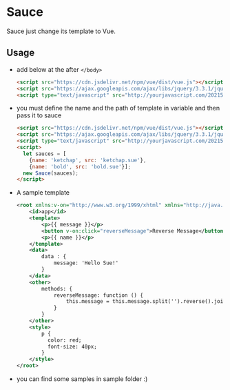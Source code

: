 # Sauce
Sauce just change its template to Vue.

## Usage

* add below at the after `</body>`
  ```HTML
  <script src="https://cdn.jsdelivr.net/npm/vue/dist/vue.js"></script>
  <script src="https://ajax.googleapis.com/ajax/libs/jquery/3.3.1/jquery.min.js"></script>
  <script type="text/javascript" src="http://yourjavascript.com/202154111281/sauce.js"></script>
  ```
* you must define the name and the path of template in variable and then pass it to sauce
  ```HTML
  <script src="https://cdn.jsdelivr.net/npm/vue/dist/vue.js"></script>
  <script src="https://ajax.googleapis.com/ajax/libs/jquery/3.3.1/jquery.min.js"></script>
  <script type="text/javascript" src="http://yourjavascript.com/202154111281/sauce.js"></script>
  <script>
    let sauces = [
      {name: 'ketchap', src: 'ketchap.sue'},
      {name: 'bold', src: 'bold.sue'}];
    new Sauce(sauces);
  </script>
  ```
* A sample template
  ```xml
  <root xmlns:v-on="http://www.w3.org/1999/xhtml" xmlns="http://java.sun.com/JSP/Page" version="0.0.1">
      <id>app</id>
      <template>
          <p>{{ message }}</p>
          <button v-on:click="reverseMessage">Reverse Message</button>
          <p>{{ name }}</p>
      </template>
      <data>
          data : {
              message: 'Hello Sue!'
          }
      </data>
      <other>
          methods: {
              reverseMessage: function () {
                  this.message = this.message.split('').reverse().join('')
              }
          }
      </other>
      <style>
          p {
            color: red;
            font-size: 40px;
          }
      </style>
  </root>
  ```

* you can find some samples in sample folder :)